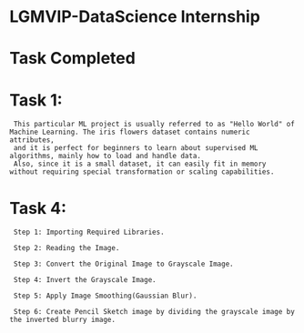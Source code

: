 # LGMVIP-DataScience Internship

# Task Completed

# Task 1:
     This particular ML project is usually referred to as "Hello World" of Machine Learning. The iris flowers dataset contains numeric attributes, 
     and it is perfect for beginners to learn about supervised ML algorithms, mainly how to load and handle data.
     Also, since it is a small dataset, it can easily fit in memory without requiring special transformation or scaling capabilities.

# Task 4:
     Step 1: Importing Required Libraries.
    
     Step 2: Reading the Image.
    
     Step 3: Convert the Original Image to Grayscale Image.
    
     Step 4: Invert the Grayscale Image.
    
     Step 5: Apply Image Smoothing(Gaussian Blur).
    
     Step 6: Create Pencil Sketch image by dividing the grayscale image by the inverted blurry image.
